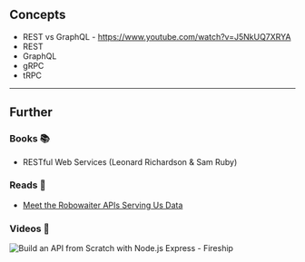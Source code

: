 ## Concepts

- REST vs GraphQL - https://www.youtube.com/watch?v=J5NkUQ7XRYA
- REST
- GraphQL
- gRPC
- tRPC

---
## Further

### Books 📚

- RESTful Web Services (Leonard Richardson & Sam Ruby)
### Reads 📄 

-  [Meet the Robowaiter APIs Serving Us Data](https://maggieappleton.com/api)

### Videos 🎥

![Build an API from Scratch with Node.js Express - Fireship](https://www.youtube.com/watch?v=-MTSQjw5DrM)
